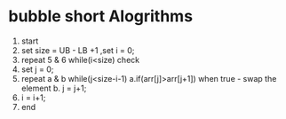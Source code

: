 # bubble short Alogrithms
1. start
2. set size  = UB - LB +1 ,set i = 0;
3. repeat 5 & 6 while(i<size) check
4. set j = 0;
5. repeat a & b while(j<size-i-1)
   a.if(arr[j]>arr[j+1])
     when true - swap the element 
   b. j = j+1;
6. i = i+1;
7. end 

  